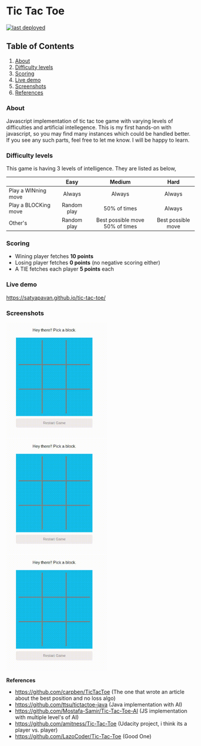 # Tic Tac Toe  
<a href="https://github.com/satyapavan/tic-tac-toe-js/commits/master">
        <img src="https://img.shields.io/github/last-commit/badges/shields/gh-pages.svg?label=last%20deployed"
            alt="last deployed"></a>

## Table of Contents
1. [About](#about)
2. [Difficulty levels](#difficulty-levels)
3. [Scoring](#scoring)
4. [Live demo](#live-demo)
5. [Screenshots](#screenshots)
6. [References](#references)


### About
Javascript implementation of tic tac toe game with varying levels of difficulties and artificial intellegence.
This is my first hands-on with javascript, so you may find many instances which could be handled better. If you see any such parts, feel free to let me know. I will be happy to learn.

### Difficulty levels
This game is having 3 levels of intelligence. They are listed as below,

|               | Easy        | Medium | Hard |
| ------------- |:-------------:|:--------:|:------:|
| Play a WINning move | Always| Always | Always |
| Play a BLOCKing move| Random play  |   50% of times | Always |
| Other's | Random play | Best possible move 50% of times | Best possible move |

### Scoring
- Wining player fetches **10 points**
- Losing player fetches **0 points** (no negative scoring either)
- A TIE fetches each player **5 points** each

### Live demo
https://satyapavan.github.io/tic-tac-toe/

### Screenshots 
<div>
  <img src="images/X-wins.gif" alt="X winning" width=270>
  <img src="images/O-wins.gif" alt="O Winning" width=270>
  <img src="images/XO-tie.gif" alt="Tied game" width=270>
</div>

**References**
- https://github.com/carpben/TicTacToe (The one that wrote an article about the best position and no loss algo)
- https://github.com/ttsu/tictactoe-java (Java implementation with AI)
- https://github.com/Mostafa-Samir/Tic-Tac-Toe-AI (JS implementation with multiple level's of AI)
- https://github.com/amitness/Tic-Tac-Toe (Udacity project, i think its a player vs. player)
- https://github.com/LazoCoder/Tic-Tac-Toe (Good One)

